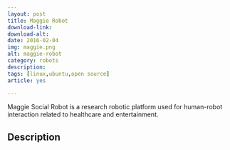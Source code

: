 ```yaml
---
layout: post
title: Maggie Robot
download-link: 
download-alt:  
date: 2016-02-04
img: maggie.png
alt: maggie-robot
category: robots
description: 
tags: [linux,ubuntu,open source]
article: yes

---
```


Maggie Social Robot is a research robotic platform used for human-robot interaction related to healthcare and entertainment.

## Description


